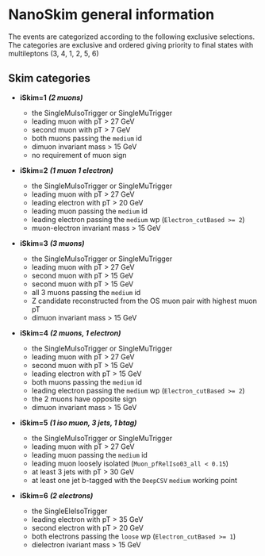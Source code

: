 # NanoSkim general information

The events are categorized according to the following exclusive selections. The categories are exclusive and ordered giving priority to final states with multileptons (3, 4, 1, 2, 5, 6)

## Skim categories

* **iSkim=1** ***(2 muons)***
  - the SingleMuIsoTrigger or SingleMuTrigger
  - leading muon with pT > 27 GeV
  - second muon with pT > 7 GeV
  - both muons passing the `medium` id
  - dimuon invariant mass > 15 GeV
  - no requirement of muon sign

* **iSkim=2** ***(1 muon 1 electron)***
  - the SingleMuIsoTrigger or SingleMuTrigger
  - leading muon with pT > 27 GeV
  - leading electron with pT > 20 GeV
  - leading muon passing the `medium` id
  - leading electron passing the `medium` wp (`Electron_cutBased >= 2`)
  - muon-electron invariant mass > 15 GeV
  
* **iSkim=3** ***(3 muons)***
  - the SingleMuIsoTrigger or SingleMuTrigger
  - leading muon with pT > 27 GeV
  - second muon with pT > 15 GeV
  - second muon with pT > 15 GeV
  - all 3 muons passing the `medium` id
  - Z candidate reconstructed from the OS muon pair with highest muon pT
  - dimuon invariant mass > 15 GeV

* **iSkim=4** ***(2 muons, 1 electron)***
  - the SingleMuIsoTrigger or SingleMuTrigger
  - leading muon with pT > 27 GeV
  - second muon with pT > 15 GeV
  - leading electron with pT > 15 GeV
  - both muons passing the `medium` id
  - leading electron passing the `medium` wp (`Electron_cutBased >= 2`)
  - the 2 muons have opposite sign
  - dimuon invariant mass > 15 GeV

* **iSkim=5** ***(1 iso muon, 3 jets, 1 btag)***
  - the SingleMuIsoTrigger or SingleMuTrigger
  - leading muon with pT > 27 GeV
  - leading muon passing the `medium` id
  - leading muon loosely isolated (`Muon_pfRelIso03_all < 0.15`)
  - at least 3 jets with pT > 30 GeV
  - at least one jet b-tagged with the `DeepCSV` `medium` working point

* **iSkim=6** ***(2 electrons)***
  - the SingleEleIsoTrigger
  - leading electron with pT > 35 GeV
  - second electron with pT > 20 GeV
  - both electrons passing the `loose` wp (`Electron_cutBased >= 1`)
  - dielectron ivariant mass > 15 GeV

